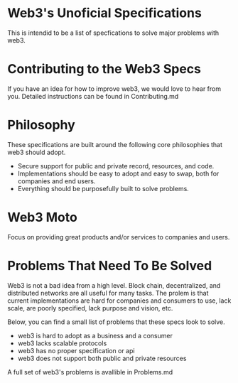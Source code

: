 # Web3's Unoficial Specifications

This is intendid to be a list of specfications to solve major problems with web3.

# Contributing to the Web3 Specs
If you have an idea for how to improve web3, we would love to hear from you. Detailed instructions can be found in Contributing.md

# Philosophy
These specifications are built around the following core philosophies that web3 should adopt.

- Secure support for public and private record, resources, and code.
- Implementations should be easy to adopt and easy to swap, both for companies and end users.
- Everything should be purposefully built to solve problems.

# Web3 Moto
Focus on providing great products and/or services to companies and users.

# Problems That Need To Be Solved
Web3 is not a bad idea from a high level. Block chain, decentralized, and distributed networks are all useful for many tasks. The prolem is that current implementations are hard for companies and consumers to use, lack scale, are poorly specified, lack purpose and vision, etc.

Below, you can find a small list of problems that these specs look to solve.

- web3 is hard to adopt as a business and a consumer
- web3 lacks scalable protocols
- web3 has no proper specification or api
- web3 does not support both public and private resources

A full set of web3's problems is avallible in Problems.md
